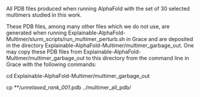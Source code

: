 All PDB files produced when running AlphaFold with the set of 30 selected multimers studied in this work.

These PDB files, among many other files which we do not use, are generated when running Explainable-AlphaFold-Multimer/slurm_scripts/run_multimer_perturb.sh in Grace and are deposited in the directory Explainable-AlphaFold-Multimer/multimer_garbage_out. One may copy these PDB files from Explainable-AlphaFold-Multimer/multimer_garbage_out to this directory from the command line in Grace with the following commands:

cd Explainable-AlphaFold-Multimer/multimer_garbage_out

cp **/*unrelaxed_rank_001*.pdb ../multimer_all_pdb/
